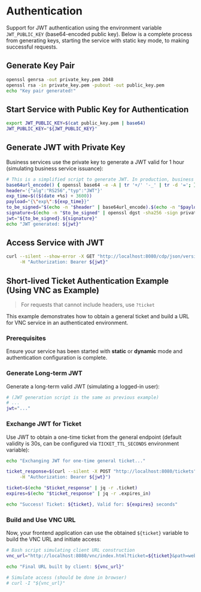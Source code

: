 # Authentication

Support for JWT authentication using the environment variable `JWT_PUBLIC_KEY` (base64-encoded public key). Below is a complete process from generating keys, starting the service with static key mode, to making successful requests.

## Generate Key Pair

```bash
openssl genrsa -out private_key.pem 2048
openssl rsa -in private_key.pem -pubout -out public_key.pem
echo "Key pair generated!"
```

## Start Service with Public Key for Authentication

```bash
export JWT_PUBLIC_KEY=$(cat public_key.pem | base64)
JWT_PUBLIC_KEY="${JWT_PUBLIC_KEY}"
```

## Generate JWT with Private Key

Business services use the private key to generate a JWT valid for 1 hour (simulating business service issuance):

```bash
# This is a simplified script to generate JWT. In production, business backends should use mature JWT libraries
base64url_encode() { openssl base64 -e -A | tr '+/' '-_' | tr -d '='; }
header='{"alg":"RS256","typ":"JWT"}'
exp_time=$(($(date +%s) + 3600))
payload="{\"exp\":${exp_time}}"
to_be_signed="$(echo -n "$header" | base64url_encode).$(echo -n "$payload" | base64url_encode)"
signature=$(echo -n "$to_be_signed" | openssl dgst -sha256 -sign private_key.pem | base64url_encode)
jwt="${to_be_signed}.${signature}"
echo "JWT generated: ${jwt}"
```

## Access Service with JWT

```bash
curl --silent --show-error -X GET "http://localhost:8080/cdp/json/version" \
     -H "Authorization: Bearer ${jwt}"
```

## Short-lived Ticket Authentication Example (Using VNC as Example)

> For requests that cannot include headers, use `?ticket`

This example demonstrates how to obtain a general ticket and build a URL for VNC service in an authenticated environment.

### Prerequisites

Ensure your service has been started with **static** or **dynamic** mode and authentication configuration is complete.

### Generate Long-term JWT

Generate a long-term valid JWT (simulating a logged-in user):

```bash
# (JWT generation script is the same as previous example)
# ...
jwt="..."
```

### Exchange JWT for Ticket

Use JWT to obtain a one-time ticket from the general endpoint (default validity is 30s, can be configured via `TICKET_TTL_SECONDS` environment variable):

```bash
echo "Exchanging JWT for one-time general ticket..."

ticket_response=$(curl --silent -X POST "http://localhost:8080/tickets" \
     -H "Authorization: Bearer ${jwt}")

ticket=$(echo "$ticket_response" | jq -r .ticket)
expires=$(echo "$ticket_response" | jq -r .expires_in)

echo "Success! Ticket: ${ticket}, Valid for: ${expires} seconds"
```

### Build and Use VNC URL

Now, your frontend application can use the obtained `${ticket}` variable to build the VNC URL and initiate access:

```bash
# Bash script simulating client URL construction
vnc_url="http://localhost:8080/vnc/index.html?ticket=${ticket}&path=websockify%3Fticket%3D${ticket}"

echo "Final URL built by client: ${vnc_url}"

# Simulate access (should be done in browser)
# curl -I "${vnc_url}"
```